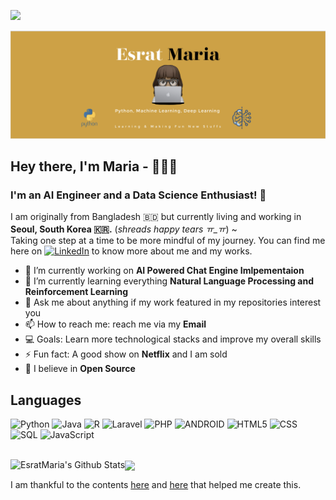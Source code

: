 ![](https://komarev.com/ghpvc/?username=EsratMaria&color=yellow&style=flat-square)

![](https://github.com/EsratMaria/EsratMaria/blob/master/header/header.png)

## Hey there, I'm Maria - 🙋🏽‍♀️

### I'm an AI Engineer and a Data Science Enthusiast! 🌷

I am originally from Bangladesh 🇧🇩 but currently living and working in **Seoul, South Korea 🇰🇷.** (*shreads happy tears ㅠ_ㅠ*) ~   
Taking one step at a time to be more mindful of my journey. You can find me here on [![LinkedIn][2.2]][2] to know more about me and my works.

<!-- Icons -->
[2.2]: https://raw.githubusercontent.com/MartinHeinz/MartinHeinz/master/linkedin-3-16.png (LinkedIn icon without padding)

<!-- Links to your social media accounts -->
[2]: https://www.linkedin.com/in/esrat-maria-1598ab19a/


- 🔭 I’m currently working on **AI Powered Chat Engine Imlpementaion**
- 🌱 I’m currently learning everything **Natural Language Processing and Reinforcement Learning**
- 💬 Ask me about anything if my work featured in my repositories interest you
- 📫 How to reach me: reach me via my **Email**
- 💻 Goals: Learn more technological stacks and improve my overall skills
- ⚡ Fun fact: A good show on **Netflix** and I am sold
- 🧡 I believe in **Open Source**
## Languages
![Python](https://img.shields.io/badge/-Python-000000?style=flat&logo=python)
![Java](https://img.shields.io/badge/-Java-000000?style=flat&logo=Java&logoColor=007396)
![R](https://img.shields.io/badge/-R-000000?style=flat&logo=R)
![Laravel](https://img.shields.io/badge/-Laravel-000000?style=flat&logo=laravel)
![PHP](https://img.shields.io/badge/-PHP-000000?style=flat&logo=php)
![ANDROID](https://img.shields.io/badge/-Android-000000?style=flat&logo=android)
![HTML5](https://img.shields.io/badge/-HTML5-000000?style=flat&logo=HTML5)
![CSS](https://img.shields.io/badge/-CSS-000000?style=flat&logo=CSS)
![SQL](https://img.shields.io/badge/-SQL-000000?style=flat&logo=MySQL)
![JavaScript](https://img.shields.io/badge/-JavaScript-000000?style=flat&logo=javascript)

</br>
<img align="center" src="https://github-readme-stats.vercel.app/api/top-langs/?username=EsratMaria&langs_count=8&layout=compact" />
<img align="left" alt="EsratMaria's Github Stats" src="https://github-readme-stats.codestackr.vercel.app/api?username=EsratMaria&show_icons=true&hide_border=true"/>
<br/>


I am thankful to the contents [here](https://www.youtube.com/watch?v=ECuqb5Tv9qI) and [here](https://github.com/anuraghazra/github-readme-stats) that helped me create this.
